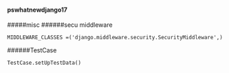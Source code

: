 #### pswhatnewdjango17

#####misc
######secu middleware
```
MIDDLEWARE_CLASSES =('django.middleware.security.SecurityMiddleware',)
```
######TestCase
```
TestCase.setUpTestData()
```
